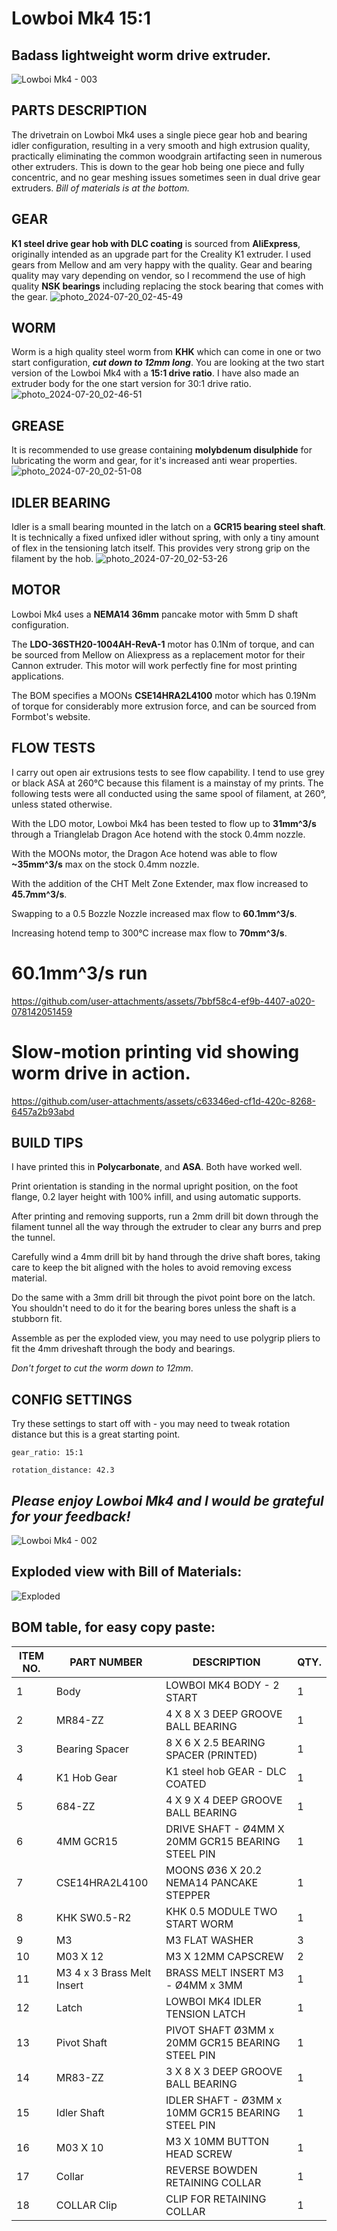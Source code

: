 # **Lowboi Mk4 15:1**

## Badass lightweight worm drive extruder.

![Lowboi Mk4 - 003](https://github.com/user-attachments/assets/e3bec7a6-0b32-4808-8d0e-f317206bae56)

## PARTS DESCRIPTION  
The drivetrain on Lowboi Mk4 uses a single piece gear hob and bearing idler configuration, resulting in a very smooth and high extrusion quality, practically eliminating the common woodgrain artifacting seen in numerous other extruders. This is down to the gear hob being one piece and fully concentric, and no gear meshing issues sometimes seen in dual drive gear extruders. *Bill of materials is at the bottom.*

## GEAR  
**K1 steel drive gear hob with DLC coating** is sourced from **AliExpress**, originally intended as an upgrade part for the Creality K1 extruder. I used gears from Mellow and am very happy with the quality. Gear and bearing quality may vary depending on vendor, so I recommend the use of high quality **NSK bearings** including replacing the stock bearing that comes with the gear.
![photo_2024-07-20_02-45-49](https://github.com/user-attachments/assets/f5bb4f71-ad46-460d-bfc0-242190b081e5)

## WORM  
Worm is a high quality steel worm from **KHK** which can come in one or two start configuration, ***cut down to 12mm long***. You are looking at the two start version of the Lowboi Mk4 with a **15:1 drive ratio**. I have also made an extruder body for the one start version for 30:1 drive ratio.
![photo_2024-07-20_02-46-51](https://github.com/user-attachments/assets/f204c4e8-0b08-40db-b61d-cd5fefadcae7)

## GREASE  
It is recommended to use grease containing **molybdenum disulphide** for lubricating the worm and gear, for it's increased anti wear properties.
![photo_2024-07-20_02-51-08](https://github.com/user-attachments/assets/a1d3f296-e734-4f2c-b5b6-442e98179388)

## IDLER BEARING  
Idler is a small bearing mounted in the latch on a **GCR15 bearing steel shaft**. It is technically a fixed unfixed idler without spring, with only a tiny amount of flex in the tensioning latch itself. This provides very strong grip on the filament by the hob.
![photo_2024-07-20_02-53-26](https://github.com/user-attachments/assets/85094aa6-ff2d-40ed-b08f-34381864d50d)

## MOTOR  
Lowboi Mk4 uses a **NEMA14 36mm** pancake motor with 5mm D shaft configuration.

The **LDO-36STH20-1004AH-RevA-1** motor has 0.1Nm of torque, and can be sourced from Mellow on Aliexpress as a replacement motor for their Cannon extruder. This motor will work perfectly fine for most printing applications.

The BOM specifies a MOONs **CSE14HRA2L4100** motor which has 0.19Nm of torque for considerably more extrusion force, and can be sourced from Formbot's website.

## FLOW TESTS
I carry out open air extrusions tests to see flow capability. I tend to use grey or black ASA at 260°C because this filament is a mainstay of my prints. The following tests were all conducted using the same spool of filament, at 260°, unless stated otherwise. 

With the LDO motor, Lowboi Mk4 has been tested to flow up to **31mm^3/s** through a Trianglelab Dragon Ace hotend with the stock 0.4mm nozzle.

With the MOONs motor, the Dragon Ace hotend was able to flow **~35mm^3/s** max on the stock 0.4mm nozzle.

With the addition of the CHT Melt Zone Extender, max flow increased to **45.7mm^3/s**.

Swapping to a 0.5 Bozzle Nozzle increased max flow to **60.1mm^3/s**.

Increasing hotend temp to 300°C increase max flow to **70mm^3/s**.


# 60.1mm^3/s run
https://github.com/user-attachments/assets/7bbf58c4-ef9b-4407-a020-078142051459


# Slow-motion printing vid showing worm drive in action.
https://github.com/user-attachments/assets/c63346ed-cf1d-420c-8268-6457a2b93abd


## BUILD TIPS  
I have printed this in **Polycarbonate**, and **ASA**. Both have worked well.

Print orientation is standing in the normal upright position, on the foot flange, 0.2 layer height with 100% infill, and using automatic supports.

After printing and removing supports, run a 2mm drill bit down through the filament tunnel all the way through the extruder to clear any burrs and prep the tunnel.

Carefully wind a 4mm drill bit by hand through the drive shaft bores, taking care to keep the bit aligned with the holes to avoid removing excess material.

Do the same with a 3mm drill bit through the pivot point bore on the latch. You shouldn't need to do it for the bearing bores unless the shaft is a stubborn fit.

Assemble as per the exploded view, you may need to use polygrip pliers to fit the 4mm driveshaft through the body and bearings.

*Don't forget to cut the worm down to 12mm*.


## CONFIG SETTINGS  

Try these settings to start off with - you may need to tweak rotation distance but this is a great starting point.
```
gear_ratio: 15:1

rotation_distance: 42.3
```

## *Please enjoy Lowboi Mk4 and I would be grateful for your feedback!*

![Lowboi Mk4 - 002](https://github.com/user-attachments/assets/69d5ad3e-afb7-499a-874e-8cfdec06d82f)

## Exploded view with Bill of Materials:
![Exploded](https://github.com/user-attachments/assets/595bb068-20b8-4177-9b76-fb7f80bf6584)


## BOM table, for easy copy paste:

| ITEM NO. | PART NUMBER                | DESCRIPTION                                       | QTY. |
|----------|----------------------------|---------------------------------------------------|------|
| 1        | Body                       | LOWBOI MK4 BODY - 2 START                         | 1    |
| 2        | MR84-ZZ                    | 4 X 8 X 3 DEEP GROOVE BALL BEARING                | 1    |
| 3        | Bearing Spacer             | 8 X 6 X 2.5 BEARING SPACER (PRINTED)              | 1    |
| 4        | K1 Hob Gear                | K1 steel hob GEAR - DLC COATED                    | 1    |
| 5        | 684-ZZ                     | 4 X 9 X 4 DEEP GROOVE BALL BEARING                | 1    |
| 6        | 4MM GCR15                  | DRIVE SHAFT - Ø4MM X 20MM GCR15 BEARING STEEL PIN | 1    |
| 7        | CSE14HRA2L4100             | MOONS Ø36 X 20.2 NEMA14 PANCAKE STEPPER           | 1    |
| 8        | KHK SW0.5-R2               | KHK 0.5 MODULE TWO START WORM                     | 1    |
| 9        | M3                         | M3 FLAT WASHER                                    | 3    |
| 10       | M03 X 12                   | M3 X 12MM CAPSCREW                                | 2    |
| 11       | M3 4 x 3 Brass Melt Insert | BRASS MELT INSERT M3 - Ø4MM x 3MM                 | 1    |
| 12       | Latch                      | LOWBOI MK4 IDLER TENSION LATCH                    | 1    |
| 13       | Pivot Shaft                | PIVOT SHAFT Ø3MM x 20MM GCR15 BEARING STEEL PIN   | 1    |
| 14       | MR83-ZZ                    | 3 X 8 X 3 DEEP GROOVE BALL BEARING                | 1    |
| 15       | Idler Shaft                | IDLER SHAFT - Ø3MM x 10MM GCR15 BEARING STEEL PIN | 1    |
| 16       | M03 X 10                   | M3 X 10MM BUTTON HEAD SCREW                       | 1    |
| 17       | Collar                     | REVERSE BOWDEN RETAINING COLLAR                   | 1    |
| 18       | COLLAR Clip                | CLIP FOR RETAINING COLLAR                         | 1    |


